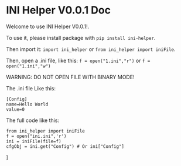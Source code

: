 # INI Helper V0.0.1 Doc
Welcome to use INI Helper V0.0.1!.

To use it, please install package with `pip install ini-helper`.

Then import it: `import ini_helper` or `from ini_helper import iniFile`.

Then, open a .ini file, like this: `f = open("1.ini","r")` or `f = open("1.ini","w")`

WARNING: DO NOT OPEN FILE WITH BINARY MODE!

The .ini file Like this:

    [Config]
    name=Hello World
    value=0
The full code like this:

    from ini_helper import iniFile
    f = open("ini.ini",'r')
    ini = iniFile(file=f)
    cfgObj = ini.get("Config") # Or ini["Config"]
    
]
    